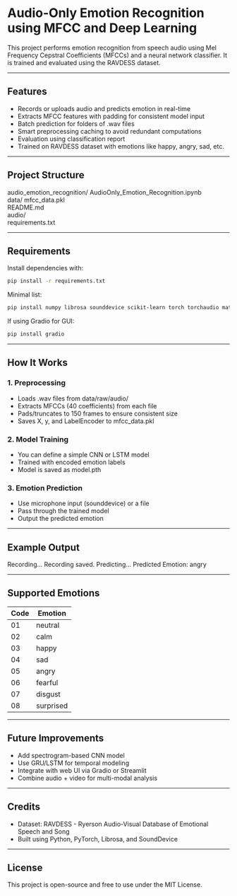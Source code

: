
# Audio-Only Emotion Recognition using MFCC and Deep Learning

This project performs emotion recognition from speech audio using Mel Frequency Cepstral Coefficients (MFCCs) and a neural network classifier. It is trained and evaluated using the RAVDESS dataset.

---

## Features

- Records or uploads audio and predicts emotion in real-time
- Extracts MFCC features with padding for consistent model input
- Batch prediction for folders of .wav files
- Smart preprocessing caching to avoid redundant computations
- Evaluation using classification report
- Trained on RAVDESS dataset with emotions like happy, angry, sad, etc.

---

## Project Structure

audio_emotion_recognition/
 AudioOnly_Emotion_Recognition.ipynb     
 data/
    mfcc_data.pkl                          
 README.md                               
 audio/                         
 requirements.txt               

---

## Requirements

Install dependencies with:

```bash
pip install -r requirements.txt
```

Minimal list:
```bash
pip install numpy librosa sounddevice scikit-learn torch torchaudio matplotlib
```

If using Gradio for GUI:

```bash
pip install gradio
```

---

## How It Works

### 1. Preprocessing

- Loads .wav files from data/raw/audio/
- Extracts MFCCs (40 coefficients) from each file
- Pads/truncates to 150 frames to ensure consistent size
- Saves X, y, and LabelEncoder to mfcc_data.pkl

### 2. Model Training

- You can define a simple CNN or LSTM model
- Trained with encoded emotion labels
- Model is saved as model.pth

### 3. Emotion Prediction

- Use microphone input (sounddevice) or a file
- Pass through the trained model
- Output the predicted emotion

---

## Example Output

Recording...
Recording saved. Predicting...
Predicted Emotion: angry

---

## Supported Emotions

| Code | Emotion   |
|------|-----------|
| 01   | neutral   |
| 02   | calm      |
| 03   | happy     |
| 04   | sad       |
| 05   | angry     |
| 06   | fearful   |
| 07   | disgust   |
| 08   | surprised |

---

## Future Improvements

- Add spectrogram-based CNN model
- Use GRU/LSTM for temporal modeling
- Integrate with web UI via Gradio or Streamlit
- Combine audio + video for multi-modal analysis

---

## Credits

- Dataset: RAVDESS - Ryerson Audio-Visual Database of Emotional Speech and Song
- Built using Python, PyTorch, Librosa, and SoundDevice

---

## License

This project is open-source and free to use under the MIT License.
